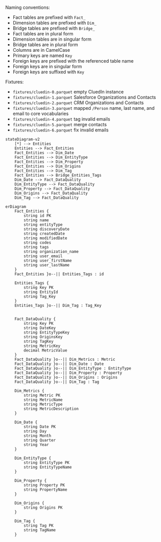 Naming conventions:

- Fact tables are prefixed with `Fact_`
- Dimension tables are prefixed with `Dim_`
- Bridge tables are prefixed with `Bridge_`
- Fact tables are in plural form
- Dimension tables are in singular form
- Bridge tables are in plural form
- Columns are in CamelCase
- Primary keys are named `Key`
- Foreign keys are prefixed with the referenced table name
- Foreign keys are in singular form
- Foreign keys are suffixed with `Key`

Fixtures:

- `fixtures/cluedin-0.parquet` empty CluedIn instance
- `fixtures/cluedin-1.parquet` Salesforce Organizations and Contacts
- `fixtures/cluedin-2.parquet` CRM Organizations and Contacts
- `fixtures/cluedin-3.parquet` mapped `/Person` name, last name, and email to core vocabularies
- `fixtures/cluedin-4.parquet` tag invalid emails
- `fixtures/cluedin-5.parquet` merge contacts
- `fixtures/cluedin-6.parquet` fix invalid emails

```mermaid
stateDiagram-v2
    [*] --> Entities
    Entities --> Fact_Entities
    Fact_Entities --> Dim_Date
    Fact_Entities --> Dim_EntityType
    Fact_Entities --> Dim_Property
    Fact_Entities --> Dim_Origins
    Fact_Entities --> Dim_Tag
    Fact_Entities --> Bridge_Entities_Tags
    Dim_Date --> Fact_DataQuality
    Dim_EntityType --> Fact_DataQuality
    Dim_Property --> Fact_DataQuality
    Dim_Origins --> Fact_DataQuality
    Dim_Tag --> Fact_DataQuality
```


```mermaid
erDiagram
    Fact_Entities {
        string id PK
        string name
        string entityType
        string discoveryDate
        string createdDate
        string modifiedDate
        string codes
        string tags
        string organization_name
        string user_email
        string user_firstName
        string user_lastName
    }
    Fact_Entities }o--|| Entities_Tags : id
    
    Entities_Tags {
        string Key PK
        string EntityId
        string Tag_Key
    }
    Entities_Tags }o--|| Dim_Tag : Tag_Key


    Fact_DataQuality {
        string Key PK
        string DateKey
        string EntityTypeKey
        string OriginsKey
        string TagKey
        string MetricKey
        decimal MetricValue
    }
    Fact_DataQuality }o--|| Dim_Metrics : Metric
    Fact_DataQuality }o--|| Dim_Date : Date
    Fact_DataQuality }o--|| Dim_EntityType : EntityType
    Fact_DataQuality }o--|| Dim_Property : Property
    Fact_DataQuality }o--|| Dim_Origins : Origins
    Fact_DataQuality }o--|| Dim_Tag : Tag

    Dim_Metrics {
        string Metric PK
        string MetricName
        string MetricType
        string MetricDescription
    }

    Dim_Date {
        string Date PK
        string Day
        string Month
        string Quarter
        string Year
    }

    Dim_EntityType {
        string EntityType PK
        string EntityTypeName
    }

    Dim_Property {
        string Property PK
        string PropertyName
    }

    Dim_Origins {
        string Origins PK
    }

    Dim_Tag {
        string Tag PK
        string TagName
    }

```
